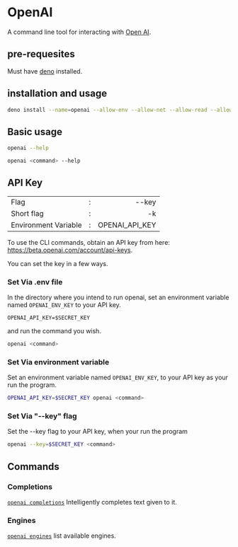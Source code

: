 # OpenAI

A command line tool for interacting with [Open AI](https://openai.com/).

## pre-requesites

Must have [deno](https://deno.land) installed.

## installation and usage

```sh
deno install --name=openai --allow-env --allow-net --allow-read --allow-write https://johnhenry.github.io/std/ts/openai@0.0.0/mod.ts
```

## Basic usage

```sh
openai --help
```

```sh
openai <command> --help
```

## API Key

|                      |     |                |
| :------------------- | :-: | -------------: |
| Flag                 |  :  |          --key |
| Short flag           |  :  |             -k |
| Environment Variable |  :  | OPENAI_API_KEY |

To use the CLI commands, obtain an API key from here: https://beta.openai.com/account/api-keys.

You can set the key in a few ways.

### Set Via .env file

In the directory where you intend to run openai,
set an environment variable named `OPENAI_ENV_KEY` to your API key.

```sh: file:///.env
OPENAI_API_KEY=$SECRET_KEY
```

and run the command you wish.

```sh
openai <command>
```

### Set Via environment variable

Set an environment variable named `OPENAI_ENV_KEY`,
to your API key as your run the program.

```sh
OPENAI_API_KEY=$SECRET_KEY openai <command>
```

### Set Via "--key" flag

Set the --key flag to your API key,
when your run the program

```sh
openai --key=$SECRET_KEY <command>
```

## Commands

### Completions

[`openai completions`](./completions.md) Intelligently completes text given to it.

### Engines

[`openai engines`](./engines.md) list available engines.
